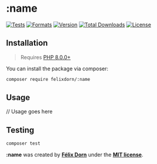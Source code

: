 # :name

[![Tests](https://github.com/felixdorn/:name/actions/workflows/tests.yml/badge.svg?branch=main)](https://github.com/felixdorn/:name/actions/workflows/tests.yml)
[![Formats](https://github.com/felixdorn/:name/actions/workflows/formats.yml/badge.svg?branch=main)](https://github.com/felixdorn/:name/actions/workflows/formats.yml)
[![Version](https://poser.pugx.org/felixdorn/:name/version)](//packagist.org/packages/felixdorn/:name)
[![Total Downloads](https://poser.pugx.org/felixdorn/:name/downloads)](//packagist.org/packages/felixdorn/:name)
[![License](https://poser.pugx.org/felixdorn/:name/license)](//packagist.org/packages/felixdorn/:name)

## Installation

> Requires [PHP 8.0.0+](https://php.net/releases)

You can install the package via composer:

```bash
composer require felixdorn/:name
```

## Usage
// Usage goes here

## Testing
```bash
composer test
```

**:name** was created by **[Félix Dorn](https://twitter.com/afelixdorn)** under the **[MIT license](https://opensource.org/licenses/MIT)**.
